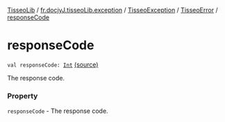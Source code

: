 [TisseoLib](../../../index.md) / [fr.docjyJ.tisseoLib.exception](../../index.md) / [TisseoException](../index.md) / [TisseoError](index.md) / [responseCode](./response-code.md)

# responseCode

`val responseCode: `[`Int`](https://kotlinlang.org/api/latest/jvm/stdlib/kotlin/-int/index.html) [(source)](https://github.com/docjyJ/TisseoLib/tree/master/src/main/kotlin/fr/docjyJ/tisseoLib/util/TisseoException.kt#L27)

The response code.

### Property

`responseCode` - The response code.
